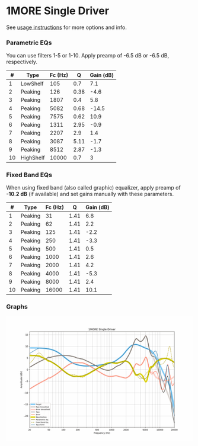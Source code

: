 # 1MORE Single Driver
See [usage instructions](https://github.com/jaakkopasanen/AutoEq#usage) for more options and info.

### Parametric EQs
You can use filters 1-5 or 1-10. Apply preamp of -6.5 dB or -6.5 dB, respectively.

|   # | Type      |   Fc (Hz) |    Q |   Gain (dB) |
|-----|-----------|-----------|------|-------------|
|   1 | LowShelf  |       105 | 0.7  |         7.1 |
|   2 | Peaking   |       126 | 0.38 |        -4.6 |
|   3 | Peaking   |      1807 | 0.4  |         5.8 |
|   4 | Peaking   |      5082 | 0.68 |       -14.5 |
|   5 | Peaking   |      7575 | 0.62 |        10.9 |
|   6 | Peaking   |      1311 | 2.95 |        -0.9 |
|   7 | Peaking   |      2207 | 2.9  |         1.4 |
|   8 | Peaking   |      3087 | 5.11 |        -1.7 |
|   9 | Peaking   |      8512 | 2.87 |        -1.3 |
|  10 | HighShelf |     10000 | 0.7  |         3   |

### Fixed Band EQs
When using fixed band (also called graphic) equalizer, apply preamp of **-10.2 dB** (if available) and set gains manually with these parameters.

|   # | Type    |   Fc (Hz) |    Q |   Gain (dB) |
|-----|---------|-----------|------|-------------|
|   1 | Peaking |        31 | 1.41 |         6.8 |
|   2 | Peaking |        62 | 1.41 |         2.2 |
|   3 | Peaking |       125 | 1.41 |        -2.2 |
|   4 | Peaking |       250 | 1.41 |        -3.3 |
|   5 | Peaking |       500 | 1.41 |         0.5 |
|   6 | Peaking |      1000 | 1.41 |         2.6 |
|   7 | Peaking |      2000 | 1.41 |         4.2 |
|   8 | Peaking |      4000 | 1.41 |        -5.3 |
|   9 | Peaking |      8000 | 1.41 |         2.4 |
|  10 | Peaking |     16000 | 1.41 |        10.1 |

### Graphs
![](./1MORE%20Single%20Driver.png)
